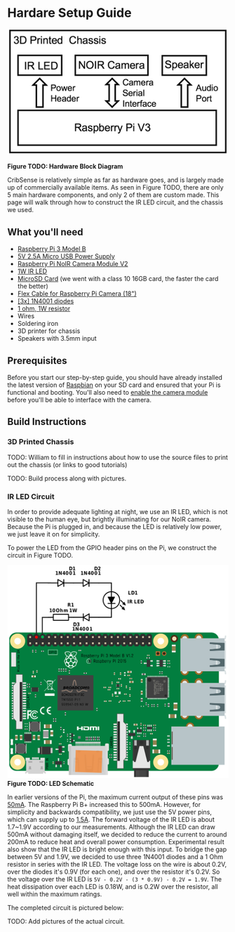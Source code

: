 # Hardare Setup Guide

![hw-blocks](../img/hw-blocks.png)

**Figure TODO: Hardware Block Diagram**

CribSense is relatively simple as far as hardware goes, and is largely made up of commercially available items. As seen in Figure TODO, there are only 5 main hardware components, and only 2 of them are custom made. This page will walk through how to construct the IR LED circuit, and the chassis we used.

## What you'll need

-   [Raspberry Pi 3 Model B](https://www.amazon.com/Raspberry-Pi-RASP-PI-3-Model-Motherboard/dp/B01CD5VC92/)
-   [5V 2.5A Micro USB Power Supply](https://www.amazon.com/gp/product/B00MARDJZ4/)
-   [Raspberry Pi NoIR Camera Module V2](https://www.amazon.com/Raspberry-Pi-NoIR-Camera-Module/dp/B01ER2SMHY)
-   [1W IR LED](https://www.amazon.com/DIYmall%C2%AE-Infrared-Adjustable-Resistor-Raspberry/dp/B00NUOO1HQ)
-   [MicroSD Card](https://www.amazon.com/Samsung-Class-Adapter-MB-MP32DA-AM/dp/B00IVPU7KE) (we went with a class 10 16GB card, the faster the card the better)
-   [Flex Cable for Raspberry Pi Camera (18")](https://www.adafruit.com/products/1730)
-   [\[3x\] 1N4001 diodes](https://www.adafruit.com/product/755)
-   [1 ohm, 1W resistor](http://www.parts-express.com/10-ohm-1w-flameproof-resistor-10-pcs--003-1)
-   Wires
-   Soldering iron
-   3D printer for chassis
-   Speakers with 3.5mm input

## Prerequisites

Before you start our step-by-step guide, you should have already installed the latest version of [Raspbian](https://www.raspberrypi.org/downloads/raspbian/) on your SD card and ensured that your Pi is functional and booting. You'll also need to [enable the camera module](https://www.raspberrypi.org/documentation/configuration/camera.md) before you'll be able to interface with the camera.

## Build Instructions

### 3D Printed Chassis

TODO: William to fill in instructions about how to use the source files to print out the chassis (or links to good tutorials)

TODO: Build process along with pictures.

### IR LED Circuit

In order to provide adequate lighting at night, we use an IR LED, which is not visible to the human eye, but brightly illuminating for our NoIR camera. Because the Pi is plugged in, and because the LED is relatively low power, we just leave it on for simplicity.

To power the LED from the GPIO header pins on the Pi, we construct the circuit in Figure TODO.

![led](../img/led-schematic.png)
**Figure TODO: LED Schematic**

In earlier versions of the Pi, the maximum current output of these pins was [50mA](http://pinout.xyz/pinout/pin1_3v3_power). The Raspberry Pi B+ increased this to 500mA. However, for simplicity and backwards compatibility, we just use the 5V power pins, which can supply up to [1.5A](http://pinout.xyz/pinout/pin2_5v_power). The forward voltage of the IR LED is about 1.7~1.9V according to our measurements. Although the IR LED can draw 500mA without damaging itself, we decided to reduce the current to around 200mA to reduce heat and overall power consumption. Experimental result also show that the IR LED is bright enough with this input. To bridge the gap between 5V and 1.9V, we decided to use three 1N4001 diodes and a 1 Ohm resistor in series with the IR LED. The voltage loss on the wire is about 0.2V, over the diodes it's 0.9V (for each one), and over the resistor it's 0.2V. So the voltage over the IR LED is `5V - 0.2V - (3 * 0.9V) - 0.2V = 1.9V`. The heat dissipation over each LED is 0.18W, and is 0.2W over the resistor, all well within the maximum ratings.

The completed circuit is pictured below:

TODO: Add pictures of the actual circuit.
